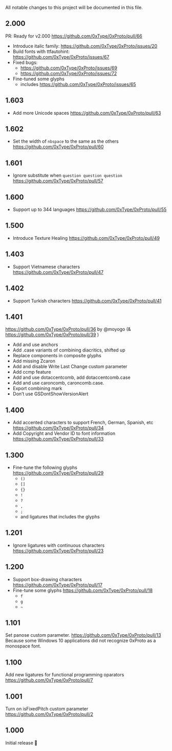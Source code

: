 All notable changes to this project will be documented in this file.

## 2.000

PR: Ready for v2.000 https://github.com/0xType/0xProto/pull/66

- Introduce italic family: https://github.com/0xType/0xProto/issues/20
- Build fonts with ttfautohint: https://github.com/0xType/0xProto/issues/67
- Fixed bugs:
  - https://github.com/0xType/0xProto/issues/69
  - https://github.com/0xType/0xProto/issues/72
- Fine-tuned some glyphs
  - includes https://github.com/0xType/0xProto/issues/65

## 1.603

- Add more Unicode spaces https://github.com/0xType/0xProto/pull/63

## 1.602

- Set the width of `nbspace` to the same as the others https://github.com/0xType/0xProto/pull/60

## 1.601

- Ignore substitute when `question question question` https://github.com/0xType/0xProto/pull/57

## 1.600

- Support up to 344 languages https://github.com/0xType/0xProto/pull/55

## 1.500

- Introduce Texture Healing https://github.com/0xType/0xProto/pull/49

## 1.403

- Support Vietnamese characters https://github.com/0xType/0xProto/pull/47

## 1.402

- Support Turkish characters https://github.com/0xType/0xProto/pull/41

## 1.401

https://github.com/0xType/0xProto/pull/36 by @moyogo (& https://github.com/0xType/0xProto/pull/39 )

- Add and use anchors
- Add .case variants of combining diacritics, shifted up
- Replace components in composite glyphs
- Add missing Zcaron
- Add and disable Write Last Change custom parameter
- Add ccmp feature
- Add and use dotaccentcomb, add dotaccentcomb.case
- Add and use caroncomb, caroncomb.case.
- Export combining mark
- Don’t use GSDontShowVersionAlert

## 1.400

- Add accented characters to support French, German, Spanish, etc https://github.com/0xType/0xProto/pull/34
- Add Copyright and Vendor ID to font information https://github.com/0xType/0xProto/pull/33

## 1.300

- Fine-tune the following glyphs https://github.com/0xType/0xProto/pull/29
  - `()`
  - `[]`
  - `{}`
  - `!`
  - `?`
  - `,`
  - `;`
  - and ligatures that includes the glyphs

## 1.201

- Ignore ligatures with continuous characters https://github.com/0xType/0xProto/pull/23

## 1.200

- Support box-drawing characters https://github.com/0xType/0xProto/pull/17
- Fine-tune some glyphs https://github.com/0xType/0xProto/pull/18
  - `f`
  - `g`
  - `~`

## 1.101

Set panose custom parameter. https://github.com/0xType/0xProto/pull/13
Because some Windows 10 applications did not recognize 0xProto as a monospace font.

## 1.100

Add new ligatures for functional programming oparators https://github.com/0xType/0xProto/pull/7

## 1.001

Turn on isFixedPitch custom parameter https://github.com/0xType/0xProto/pull/2

## 1.000

Initial release :tada: